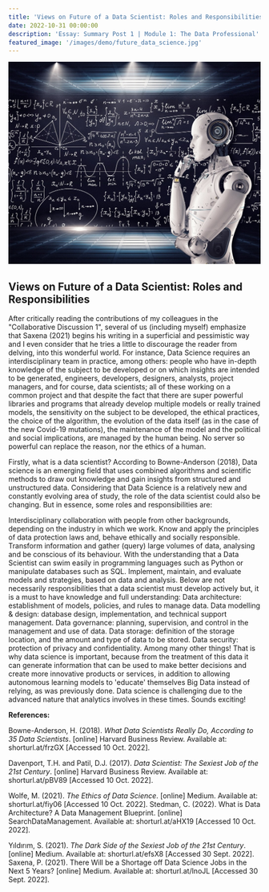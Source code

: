 ```yaml
---
title: 'Views on Future of a Data Scientist: Roles and Responsibilities'
date: 2022-10-31 00:00:00
description: 'Essay: Summary Post 1 | Module 1: The Data Professional'
featured_image: '/images/demo/future_data_science.jpg'
---
```


![](/images/demo/future_data_science.jpg)

## Views on Future of a Data Scientist: Roles and Responsibilities

After critically reading the contributions of my colleagues in the "Collaborative Discussion 1", several of us (including myself) emphasize that Saxena (2021) begins his writing in a superficial and pessimistic way and I even consider that he tries a little to discourage the reader from delving, into this wonderful world.
For instance, Data Science requires an interdisciplinary team in practice, among others: people who have in-depth knowledge of the subject to be developed or on which insights are intended to be generated, engineers, developers, designers, analysts, project managers, and for course, data scientists; all of these working on a common project and that despite the fact that there are super powerful libraries and programs that already develop multiple models or really trained models, the sensitivity on the subject to be developed, the ethical practices, the choice of the algorithm, the evolution of the data itself (as in the case of the new Covid-19 mutations), the maintenance of the model and the political and social implications, are managed by the human being. No server so powerful can replace the reason, nor the ethics of a human.

Firstly, what is a data scientist? According to Bowne-Anderson (2018), Data science is an emerging field that uses combined algorithms and scientific methods to draw out knowledge and gain insights from structured and unstructured data. Considering that Data Science is a relatively new and constantly evolving area of study, the role of the data scientist could also be changing. But in essence, some roles and responsibilities are:

Interdisciplinary collaboration with people from other backgrounds, depending on the industry in which we work.
Know and apply the principles of data protection laws and, behave ethically and socially responsible.
Transform information and gather (query) large volumes of data, analysing and be conscious of its behaviour. With the understanding that a Data Scientist can swim easily in programming languages such as Python or manipulate databases such as SQL.
Implement, maintain, and evaluate models and strategies, based on data and analysis.
Below are not necessarily responsibilities that a data scientist must develop actively but, it is a must to have knowledge and full understanding:
Data architecture: establishment of models, policies, and rules to manage data.
Data modelling & design: database design, implementation, and technical support management.
Data governance: planning, supervision, and control in the management and use of data.
Data storage: definition of the storage location, and the amount and type of data to be stored.
Data security: protection of privacy and confidentiality.
Among many other things!
That is why data science is important, because from the treatment of this data it can generate information that can be used to make better decisions and create more innovative products or services, in addition to allowing autonomous learning models to 'educate' themselves Big Data instead of relying, as was previously done. Data science is challenging due to the advanced nature that analytics involves in these times. Sounds exciting!

**References:**

Bowne-Anderson, H. (2018). _What Data Scientists Really Do, According to 35 Data Scientists_. [online] Harvard Business Review. Available at: shorturl.at/frzGX  [Accessed 10 Oct. 2022].

Davenport, T.H. and Patil, D.J. (2017). _Data Scientist: The Sexiest Job of the 21st Century_. [online] Harvard Business Review. Available at: shorturl.at/pBV89 [Accessed 10 Oct. 2022].

Wolfe, M. (2021). _The Ethics of Data Science_. [online] Medium. Available at: shorturl.at/fiy06 [Accessed 10 Oct. 2022].
Stedman, C. (2022). What is Data Architecture? A Data Management Blueprint. [online] SearchDataManagement. Available at: shorturl.at/aHX19 [Accessed 10 Oct. 2022].

Yıldırım, S. (2021). _The Dark Side of the Sexiest Job of the 21st Century_. [online] Medium. Available at: shorturl.at/efsX8 [Accessed 30 Sept. 2022].
Saxena, P. (2021). There Will be a Shortage off Data Science Jobs in the Next 5 Years? [online] Medium. Available at: shorturl.at/lnoJL  [Accessed 30 Sept. 2022].
